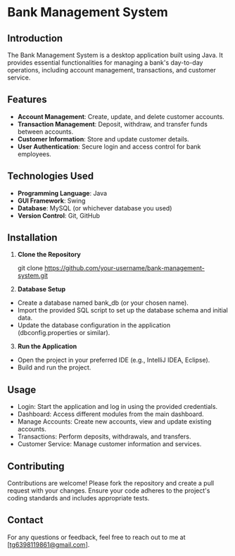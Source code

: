 # Bank Management System

## Introduction
The Bank Management System is a desktop application built using Java. It provides essential functionalities for managing a bank's day-to-day operations, including account management, transactions, and customer service.

## Features
- **Account Management**: Create, update, and delete customer accounts.
- **Transaction Management**: Deposit, withdraw, and transfer funds between accounts.
- **Customer Information**: Store and update customer details.
- **User Authentication**: Secure login and access control for bank employees.

## Technologies Used
- **Programming Language**: Java
- **GUI Framework**: Swing
- **Database**: MySQL (or whichever database you used)
- **Version Control**: Git, GitHub

## Installation
1. **Clone the Repository**

   git clone https://github.com/your-username/bank-management-system.git

2. **Database Setup** 

- Create a database named bank_db (or your chosen name).
- Import the provided SQL script to set up the database schema and initial data.
- Update the database configuration in the application (dbconfig.properties or similar).

3. **Run the Application**

- Open the project in your preferred IDE (e.g., IntelliJ IDEA, Eclipse).
- Build and run the project.

## Usage

- Login: Start the application and log in using the provided credentials.
- Dashboard: Access different modules from the main dashboard.
- Manage Accounts: Create new accounts, view and update existing accounts.
- Transactions: Perform deposits, withdrawals, and transfers.
- Customer Service: Manage customer information and services.


## Contributing
Contributions are welcome! Please fork the repository and create a pull request with your changes. Ensure your code adheres to the project's coding standards and includes appropriate tests.


## Contact
For any questions or feedback, feel free to reach out to me at [tg6398119861@gmail.com].